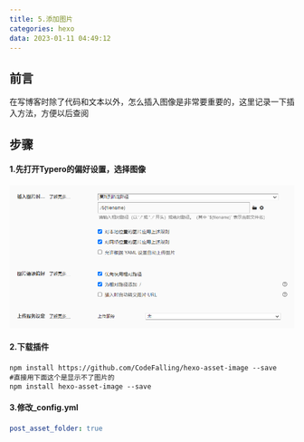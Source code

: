 ```yaml
---
title: 5.添加图片
categories: hexo
data: 2023-01-11 04:49:12
---
```


## 前言

在写博客时除了代码和文本以外，怎么插入图像是非常要重要的，这里记录一下插入方法，方便以后查阅

## 步骤

#### 1.先打开Typero的偏好设置，选择图像

![](./添加图片/image-20221116143346854.png)

#### 2.下载插件

~~~shell
npm install https://github.com/CodeFalling/hexo-asset-image --save
#直接用下面这个是显示不了图片的
npm install hexo-asset-image --save
~~~

#### 3.修改_config.yml

~~~yaml
post_asset_folder: true
~~~

